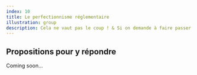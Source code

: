 ```yaml
---
index: 10
title: Le perfectionnisme réglementaire
illustration: group
description: Cela ne vaut pas le coup ! & Si on demande à faire passer cette mesure maintenant, il y aura des grèves qui vont paralyser le pays.
---
```


## Propositions pour y répondre

Coming soon...